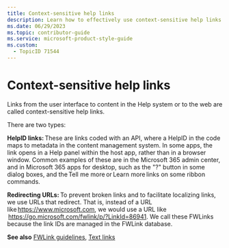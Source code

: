 ```yaml
---
title: Context-sensitive help links
description: Learn how to effectively use context-sensitive help links in your documentation. Understand the differences between HelpID links and redirecting URLs, and how they enhance user experience.
ms.date: 06/29/2023
ms.topic: contributor-guide
ms.service: microsoft-product-style-guide
ms.custom:
  - TopicID 71544
---
```



# Context-sensitive help links

Links from the user interface to content in the Help system or to the web are called context-sensitive help links.  

There are two types:  

**HelpID links:** These are links coded with an API, where a HelpID in the code maps to metadata in the content management system. In some apps, the link opens in a Help panel within the host app, rather than in a browser window. Common examples of these are in the Microsoft 365 admin center, and in Microsoft 365 apps for desktop, such as the "?" button in some dialog boxes, and the Tell me more or Learn more links on some ribbon commands.  

**Redirecting URLs:** To prevent broken links and to facilitate localizing links, we use URLs that redirect. That is, instead of a URL like https://www.microsoft.com, we would use a URL like  https://go.microsoft.com/fwlink/p/?LinkId=86941. We call these FWLinks because the link IDs are managed in the FWLink database.  

**See also** [FWLink guidelines](~\link-guidelines\fwlink-guidelines\fwlink-guidelines.md "FWLink guidelines"), [Text links](https://styleguides.azurewebsites.net/Styleguide/Read?id=2869&topicid=71542 "Text links")  

